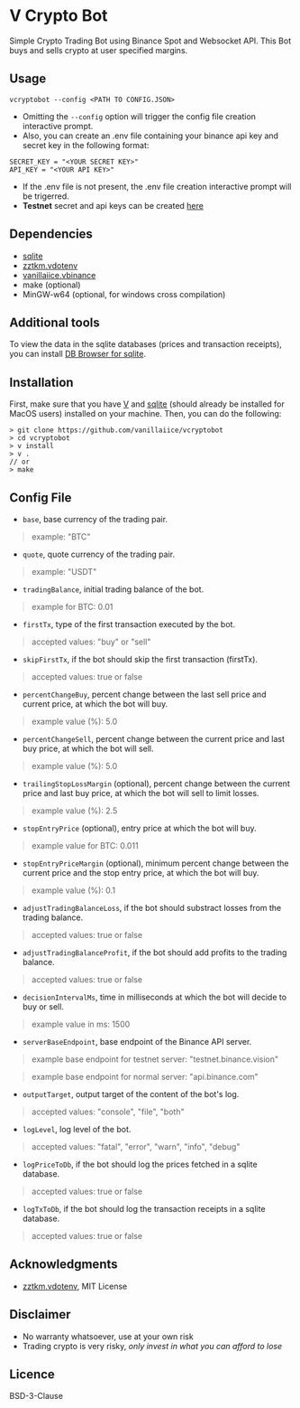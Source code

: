 # V Crypto Bot

Simple Crypto Trading Bot using Binance Spot and Websocket API.
This Bot buys and sells crypto at user specified margins.

## Usage

```
vcryptobot --config <PATH TO CONFIG.JSON>
```

- Omitting the ```--config``` option will trigger the config file creation interactive prompt.
- Also, you can create an .env file containing your binance api key and secret key in the following format:

```
SECRET_KEY = "<YOUR SECRET KEY>"
API_KEY = "<YOUR API KEY>"
```

- If the .env file is not present, the .env file creation interactive prompt will be trigerred.
- **Testnet** secret and api keys can be created [here](https://testnet.binance.vision)

## Dependencies

- [sqlite](https://modules.vlang.io/db.sqlite.html)
- [zztkm.vdotenv](https://github.com/zztkm/vdotenv)
- [vanillaiice.vbinance](https://github.com/vanillaiice/vbinance)
- make (optional)
- MinGW-w64 (optional, for windows cross compilation)

## Additional tools

To view the data in the sqlite databases (prices and transaction receipts), you can install [DB Browser for sqlite](https://sqlitebrowser.org/dl/).

## Installation

First, make sure that you have [V](https://github.com/vlang/v/blob/master/README.md#installing-v-from-source) 
and [sqlite](https://modules.vlang.io/db.sqlite.html) (should already be installed for MacOS users) installed on your machine. Then, you can do the following:

```
> git clone https://github.com/vanillaiice/vcryptobot
> cd vcryptobot
> v install
> v .
// or
> make
```

## Config File

- ```base```, base currency of the trading pair.
> example: "BTC"

- ```quote```, quote currency of the trading pair.
> example: "USDT"

- ```tradingBalance```, initial trading balance of the bot.
> example for BTC: 0.01

- ```firstTx```, type of the first transaction executed by the bot.
> accepted values: "buy" or "sell"

- ```skipFirstTx```, if the bot should skip the first transaction (firstTx).
> accepted values: true or false

- ```percentChangeBuy```, percent change between the last sell price and current price, at which the bot will buy.
> example value (%): 5.0

- ```percentChangeSell```, percent change between the current price and last buy price, at which the bot will sell.
> example value (%): 5.0

- ```trailingStopLossMargin``` (optional), percent change between the current price and last buy price, at which the bot will sell to limit losses.
> example value (%): 2.5

- ```stopEntryPrice``` (optional), entry price at which the bot will buy.
> example value for BTC: 0.011

- ```stopEntryPriceMargin``` (optional), minimum percent change between the current price and the stop entry price, at which the bot will buy. 
> example value (%): 0.1 

- ```adjustTradingBalanceLoss```, if the bot should substract losses from the trading balance.
> accepted values: true or false

- ```adjustTradingBalanceProfit```, if the bot should add profits to the trading balance.
> accepted values: true or false

- ```decisionIntervalMs```, time in milliseconds at which the bot will decide to buy or sell.
> example value in ms: 1500

- ```serverBaseEndpoint```, base endpoint of the Binance API server.
> example base endpoint for testnet server: "testnet.binance.vision"

> example base endpoint for normal server: "api.binance.com"

- ```outputTarget```, output target of the content of the bot's log.
> accepted values: "console", "file", "both"

- ```logLevel```, log level of the bot.
> accepted values: "fatal", "error", "warn", "info", "debug"

- ```logPriceToDb```, if the bot should log the prices fetched in a sqlite database.
> accepted values: true or false

- ```logTxToDb```, if the bot should log the transaction receipts in a sqlite database.
> accepted values: true or false

## Acknowledgments

- [zztkm.vdotenv](https://github.com/zztkm/vdotenv), MIT License

## Disclaimer

- No warranty whatsoever, use at your own risk
- Trading crypto is very risky, *only invest in what you can afford to lose*

## Licence

BSD-3-Clause
